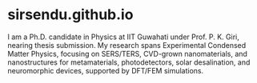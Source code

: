 # sirsendu.github.io
I am a Ph.D. candidate in Physics at IIT Guwahati under Prof. P. K. Giri, nearing thesis submission. My research spans Experimental Condensed Matter Physics, focusing on SERS/TERS, CVD-grown nanomaterials, and nanostructures for metamaterials, photodetectors, solar desalination, and neuromorphic devices, supported by DFT/FEM simulations.
